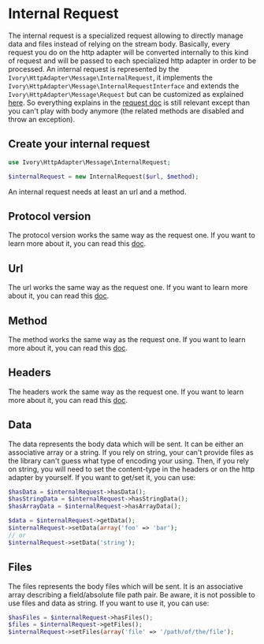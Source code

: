 # Internal Request

The internal request is a specialized request allowing to directly manage data and files instead of relying on the
stream body. Basically, every request you do on the http adapter will be converted internally to this kind of request
and will be passed to each specialized http adapter in order to be processed. An internal request is represented by the
`Ivory\HttpAdapter\Message\InternalRequest`, it implements the `Ivory\HttpAdapter\Message\InternalRequestInterface`
and extends the `Ivory\HttpAdapter\Message\Request` but can be customized as explained
[here](/doc/configuration.md#message-factory). So everything explains in the [request doc](/doc/request.md) is still
relevant except than you can't play with body anymore (the related methods are disabled and throw an exception).

## Create your internal request

``` php
use Ivory\HttpAdapter\Message\InternalRequest;

$internalRequest = new InternalRequest($url, $method);
```

An internal request needs at least an url and a method.

## Protocol version

The protocol version works the same way as the request one. If you want to learn more about it, you can read this
[doc](/doc/request.md#protocol-version).

## Url

The url works the same way as the request one. If you want to learn more about it, you can read this
[doc](/doc/request.md#url).

## Method

The method works the same way as the request one. If you want to learn more about it, you can read this
[doc](/doc/request.md#method).

## Headers

The headers work the same way as the request one. If you want to learn more about it, you can read this
[doc](/doc/request.md#headers).

## Data

The data represents the body data which will be sent. It can be either an associative array or a string. If you rely
on string, your can't provide files as the library can't guess what type of encoding your using. Then, if you rely on
string, you will need to set the content-type in the headers or on the http adapter by yourself. If you want to
get/set it, you can use:

``` php
$hasData = $internalRequest->hasData();
$hasStringData = $internalRequest->hasStringData();
$hasArrayData = $internalRequest->hasArrayData();

$data = $internalRequest->getData();
$internalRequest->setData(array('foo' => 'bar');
// or
$internalRequest->setData('string');
```

## Files

The files represents the body files which will be sent. It is an associative array describing a field/absolute file
path pair. Be aware, it is not possible to use files and data as string. If you want to use it, you can use:

``` php
$hasFiles = $internalRequest->hasFiles();
$files = $internalRequest->getFiles();
$internalRequest->setFiles(array('file' => '/path/of/the/file');
```
